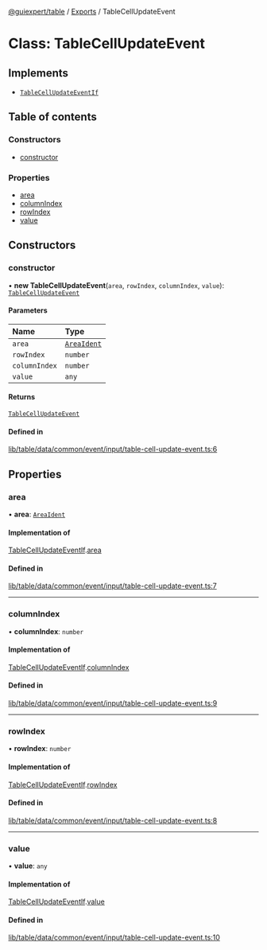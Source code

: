 [@guiexpert/table](../README.md) / [Exports](../modules.md) / TableCellUpdateEvent

# Class: TableCellUpdateEvent

## Implements

- [`TableCellUpdateEventIf`](../interfaces/TableCellUpdateEventIf.md)

## Table of contents

### Constructors

- [constructor](TableCellUpdateEvent.md#constructor)

### Properties

- [area](TableCellUpdateEvent.md#area)
- [columnIndex](TableCellUpdateEvent.md#columnindex)
- [rowIndex](TableCellUpdateEvent.md#rowindex)
- [value](TableCellUpdateEvent.md#value)

## Constructors

### constructor

• **new TableCellUpdateEvent**(`area`, `rowIndex`, `columnIndex`, `value`): [`TableCellUpdateEvent`](TableCellUpdateEvent.md)

#### Parameters

| Name | Type |
| :------ | :------ |
| `area` | [`AreaIdent`](../modules.md#areaident) |
| `rowIndex` | `number` |
| `columnIndex` | `number` |
| `value` | `any` |

#### Returns

[`TableCellUpdateEvent`](TableCellUpdateEvent.md)

#### Defined in

[lib/table/data/common/event/input/table-cell-update-event.ts:6](https://github.com/guiexperttable/ge-table/blob/a7cb25d/libs/table/src/lib/table/data/common/event/input/table-cell-update-event.ts#L6)

## Properties

### area

• **area**: [`AreaIdent`](../modules.md#areaident)

#### Implementation of

[TableCellUpdateEventIf](../interfaces/TableCellUpdateEventIf.md).[area](../interfaces/TableCellUpdateEventIf.md#area)

#### Defined in

[lib/table/data/common/event/input/table-cell-update-event.ts:7](https://github.com/guiexperttable/ge-table/blob/a7cb25d/libs/table/src/lib/table/data/common/event/input/table-cell-update-event.ts#L7)

___

### columnIndex

• **columnIndex**: `number`

#### Implementation of

[TableCellUpdateEventIf](../interfaces/TableCellUpdateEventIf.md).[columnIndex](../interfaces/TableCellUpdateEventIf.md#columnindex)

#### Defined in

[lib/table/data/common/event/input/table-cell-update-event.ts:9](https://github.com/guiexperttable/ge-table/blob/a7cb25d/libs/table/src/lib/table/data/common/event/input/table-cell-update-event.ts#L9)

___

### rowIndex

• **rowIndex**: `number`

#### Implementation of

[TableCellUpdateEventIf](../interfaces/TableCellUpdateEventIf.md).[rowIndex](../interfaces/TableCellUpdateEventIf.md#rowindex)

#### Defined in

[lib/table/data/common/event/input/table-cell-update-event.ts:8](https://github.com/guiexperttable/ge-table/blob/a7cb25d/libs/table/src/lib/table/data/common/event/input/table-cell-update-event.ts#L8)

___

### value

• **value**: `any`

#### Implementation of

[TableCellUpdateEventIf](../interfaces/TableCellUpdateEventIf.md).[value](../interfaces/TableCellUpdateEventIf.md#value)

#### Defined in

[lib/table/data/common/event/input/table-cell-update-event.ts:10](https://github.com/guiexperttable/ge-table/blob/a7cb25d/libs/table/src/lib/table/data/common/event/input/table-cell-update-event.ts#L10)
